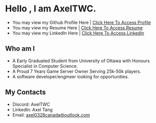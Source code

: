 # Hello , I am AxelTWC. 
- You may view my Github Profile Here | [Click Here To Access Profile](https://github.com/AxelTWC)
- You may view my Resume Here | [Click Here To Access Resume](https://github.com/AxelTWC/AxelTang-Resume.pdf)
- You may view my Linkedln Here | [Click Here To Access Linkedln](https://www.linkedin.com/in/axel-tang-2b22572b6/)

## Who am I 
- A Early Graduated Student from University of Ottawa with Honours Specialist in Computer Science.
- A Proud 7 Years Game Server Owner Serving 25k-50k players.
- A software developer/engineer looking for opportunities.

## My Contacts
- Discord: AxelTWC
- Linkedln: Axel Tang
- Email: axel0328canada@outlook.com
